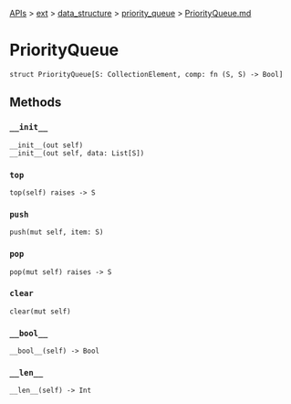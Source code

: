 [APIs](../../../index.md) > [ext](../../index.md) > [data_structure](../index.md) > [priority_queue](./index.md) > [PriorityQueue.md]()

# PriorityQueue

```
struct PriorityQueue[S: CollectionElement, comp: fn (S, S) -> Bool]
```

## Methods

### `__init__`

```
__init__(out self)
__init__(out self, data: List[S])
```

### `top`

```
top(self) raises -> S
```

### `push`

```
push(mut self, item: S)
```

### `pop`

```
pop(mut self) raises -> S
```

### `clear`

```
clear(mut self)
```

### `__bool__`

```
__bool__(self) -> Bool
```

### `__len__`

```
__len__(self) -> Int
```
